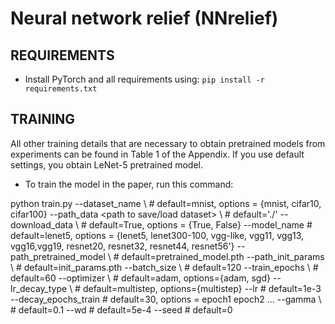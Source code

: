 # Neural network relief (NNrelief)

## REQUIREMENTS

- Install PyTorch and all requirements using:
      `pip install -r requirements.txt`



## TRAINING

All other training details that are necessary to obtain pretrained models from experiments can be found in Table 1 of the Appendix.
If you use default settings, you obtain LeNet-5 pretrained model.

- To train the model in the paper, run this command:

python train.py --dataset_name <dataset> \                         # default=mnist, options = {mnist, cifar10, cifar100}
                --path_data <path to save/load dataset> \          # default='./'
                --download_data  <download dataset>  \             # default=True, options = {True, False}
                --model_name <network architecture to use>         # default=lenet5, options = {lenet5, lenet300-100, vgg-like, vgg11, vgg13, 
                                                                                                  vgg16,vgg19, resnet20, resnet32, resnet44, 
                                                                                                  resnet56'}
                --path_pretrained_model <path to save model> \                # default=pretrained_model.pth
                --path_init_params <path to initialization parameters> \         # default=init_params.pth
                --batch_size <number of examples per batch> \      # default=120
                --train_epochs <number of training epochs> \       # default=60
                --optimizer <optimizer> \                          # default=adam, options={adam, sgd}
                --lr_decay_type <learning rate decay type> \       # default=multistep, options={multistep}
                --lr <initial learning rate>                       # default=1e-3
                --decay_epochs_train <epochs for multistep decay>  # default=30, options = epoch1 epoch2 ...
                --gamma <multiplicative factor of learning rate decay> \     # default=0.1
                --wd <weight decay>                                          # default=5e-4
                --seed <seed>                                                # default=0					
